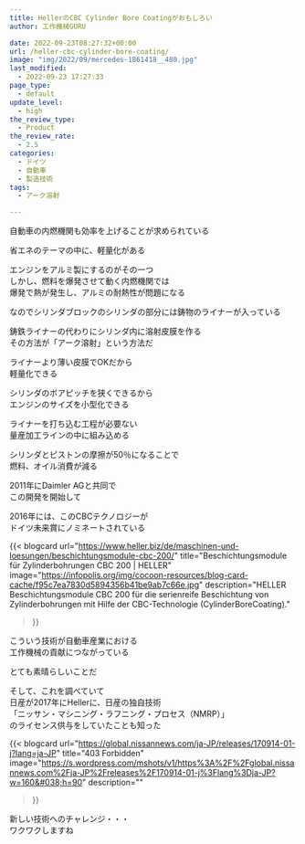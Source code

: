 ```yaml
---
title: HellerのCBC Cylinder Bore Coatingがおもしろい
author: 工作機械GURU

date: 2022-09-23T08:27:32+00:00
url: /heller-cbc-cylinder-bore-coating/
image: "img/2022/09/mercedes-1861418__480.jpg"
last_modified:
  - 2022-09-23 17:27:33
page_type:
  - default
update_level:
  - high
the_review_type:
  - Product
the_review_rate:
  - 2.5
categories:
  - ドイツ
  - 自動車
  - 製造技術
tags:
  - アーク溶射

---
```

自動車の内燃機関も効率を上げることが求められている

省エネのテーマの中に、軽量化がある

エンジンをアルミ製にするのがその一つ  
しかし、燃料を爆発させて動く内燃機関では  
爆発で熱が発生し、アルミの耐熱性が問題になる

なのでシリンダブロックのシリンダの部分には鋳物のライナーが入っている

鋳鉄ライナーの代わりにシリンダ内に溶射皮膜を作る  
その方法が「アーク溶射」という方法だ

ライナーより薄い皮膜でOKだから  
軽量化できる

シリンダのボアピッチを狭くできるから  
エンジンのサイズを小型化できる

ライナーを打ち込む工程が必要ない  
量産加工ラインの中に組み込める

シリンダとピストンの摩擦が50％になることで  
燃料、オイル消費が減る

2011年にDaimler AGと共同で  
この開発を開始して

2016年には、このCBCテクノロジーが  
ドイツ未来賞にノミネートされている

{{< blogcard
url="https://www.heller.biz/de/maschinen-und-loesungen/beschichtungsmodule-cbc-200/"
title="Beschichtungsmodule für Zylinderbohrungen CBC 200 | HELLER"
image="https://infopolis.org/img/cocoon-resources/blog-card-cache/f95c7ea7830d5894356b41be9ab7c66e.jpg"
description="HELLER Beschichtungsmodule CBC 200 für die serienreife Beschichtung von Zylinderbohrungen mit Hilfe der CBC-Technologie (CylinderBoreCoating)."
>}} 

こういう技術が自動車産業における  
工作機械の貢献につながっている

とても素晴らしいことだ

そして、これを調べていて  
日産が2017年にHellerに、日産の独自技術  
「ニッサン・マシニング・ラフニング・プロセス（NMRP）」  
のライセンス供与をしていたことも知った

{{< blogcard
url="https://global.nissannews.com/ja-JP/releases/170914-01-j?lang=ja-JP"
title="403 Forbidden"
image="https://s.wordpress.com/mshots/v1/https%3A%2F%2Fglobal.nissannews.com%2Fja-JP%2Freleases%2F170914-01-j%3Flang%3Dja-JP?w=160&#038;h=90"
description=""
>}} 

新しい技術へのチャレンジ・・・  
ワクワクしますね